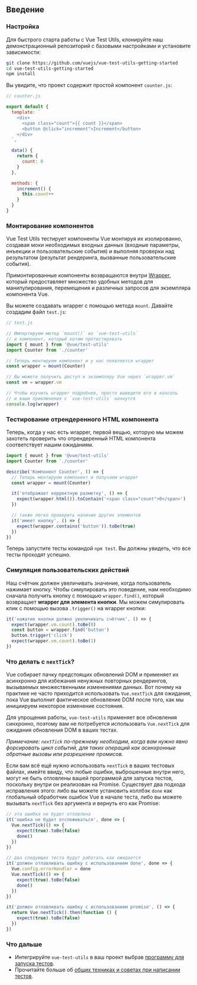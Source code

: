 ## Введение

### Настройка

Для быстрого старта работы с Vue Test Utils, клонируйте наш демонстрационный репозиторий с базовыми настройками и установите зависимости:

```bash
git clone https://github.com/vuejs/vue-test-utils-getting-started
cd vue-test-utils-getting-started
npm install
```

Вы увидите, что проект содержит простой компонент `counter.js`:

```js
// counter.js

export default {
  template: `
    <div>
      <span class="count">{{ count }}</span>
      <button @click="increment">Increment</button>
    </div>
  `,

  data() {
    return {
      count: 0
    }
  },

  methods: {
    increment() {
      this.count++
    }
  }
}
```

### Монтирование компонентов

Vue Test Utils тестирует компоненты Vue монтируя их изолированно, создавая моки необходимых входных данных (входные параметры, инъекции и пользовательские события) и выполняя проверки над результатом (результат рендеринга, вызванные пользовательские события).

Примонтированные компоненты возвращаются внутри [Wrapper](../api/wrapper/), который предоставляет множество удобных методов для манипулирования, перемещения и различных запросов для экземпляра компонента Vue.

Вы можете создавать wrapper с помощью метода `mount`. Давайте создадим файл `test.js`:

```js
// test.js

// Импортируем метод `mount()` из `vue-test-utils`
// и компонент, который хотим протестировать
import { mount } from '@vue/test-utils'
import Counter from './counter'

// Теперь монтируем компонент и у нас появляется wrapper
const wrapper = mount(Counter)

// Вы можете получить доступ к экземпляру Vue через `wrapper.vm`
const vm = wrapper.vm

// Чтобы изучить wrapper подробнее, просто выведите его в консоль
// и ваши приключения с `vue-test-utils` начнутся
console.log(wrapper)
```

### Тестирование отрендеренного HTML компонента

Теперь, когда у нас есть wrapper, первой вещью, которую мы можем захотеть проверить что отрендеренный HTML компонента соответствует нашим ожиданиям.

```js
import { mount } from '@vue/test-utils'
import Counter from './counter'

describe('Компонент Counter', () => {
  // Теперь монтируем компонент и получаем wrapper
  const wrapper = mount(Counter)

  it('отображает корректную разметку', () => {
    expect(wrapper.html()).toContain('<span class="count">0</span>')
  })

  // также легко проверить наличие других элементов
  it('имеет кнопку', () => {
    expect(wrapper.contains('button')).toBe(true)
  })
})
```

Теперь запустите тесты командой `npm test`. Вы должны увидеть, что все тесты проходят успешно.

### Симуляция пользовательских действий

Наш счётчик должен увеличивать значение, когда пользователь нажимает кнопку. Чтобы симулировать это поведение, нам необходимо сначала получить кнопку с помощью `wrapper.find()`, который возвращает **wrapper для элемента кнопки**. Мы можем симулировать клик с помощью вызова `.trigger()` на wrapper кнопки:

```js
it('нажатие кнопки должно увеличивать счётчик', () => {
  expect(wrapper.vm.count).toBe(0)
  const button = wrapper.find('button')
  button.trigger('click')
  expect(wrapper.vm.count).toBe(1)
})
```

### Что делать с `nextTick`?

Vue собирает пачку предстоящих обновлений DOM и применяет их асинхронно для избежания ненужных повторных рендерингов, вызываемых множественными изменениями данных. Вот почему на практике нe часто приходится использовать `Vue.nextTick` для ожидания, пока Vue выполнит фактическое обновление DOM после того, как мы инициируем некоторое изменение состояния.

Для упрощения работы, `vue-test-utils` применяет все обновления синхронно, поэтому вам не потребуется использовать `Vue.nextTick` для ожидания обновления DOM в ваших тестах.

_Примечание: `nextTick` по-прежнему необходим, когда вам нужно явно форсировать цикл событий, для таких операций как асинхронные обратные вызовы или разрешение промисов._

Если вам всё ещё нужно использовать `nextTick` в ваших тестовых файлах, имейте ввиду, что любые ошибки, выброшенные внутри него, могут не быть отловлены вашей программой для запуска тестов, поскольку внутри он реализован на Promise. Существует два подхода исправления этого: либо вы можете установить коллбэк `done` как глобальный обработчик ошибок Vue в начале теста, либо вы можете вызывать `nextTick` без аргумента и вернуть его как Promise:

```js
// эта ошибка не будет отловлена
it('ошибка не будет отслеживаться', done => {
  Vue.nextTick(() => {
    expect(true).toBe(false)
    done()
  })
})

// два следующих теста будут работать как ожидается
it('должен отлавливать ошибку с использованием done', done => {
  Vue.config.errorHandler = done
  Vue.nextTick(() => {
    expect(true).toBe(false)
    done()
  })
})

it('должен отлавливать ошибку с использованием promise', () => {
  return Vue.nextTick().then(function () {
    expect(true).toBe(false)
  })
})
```

### Что дальше

- Интегрируйте `vue-test-utils` в ваш проект выбрав [программу для запуска тестов](../installation/choosing-a-test-runner.md).
- Прочитайте больше об [общих техниках и советах при написании тестов](./common-tips.md).
